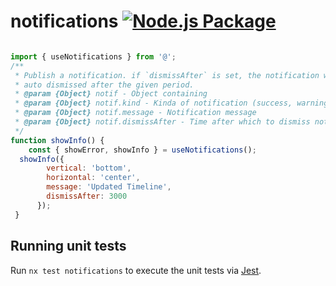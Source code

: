 # notifications [![Node.js Package](https://github.com/SamuelWitke/semantic_notifications/actions/workflows/npm-publish.yml/badge.svg)](https://github.com/SamuelWitke/semantic_notifications/actions/workflows/npm-publish.yml)
```jsx

import { useNotifications } from '@';
/**
 * Publish a notification. if `dismissAfter` is set, the notification will be
 * auto dismissed after the given period.
 * @param {Object} notif - Object containing
 * @param {Object} notif.kind - Kinda of notification (success, warning, failure)
 * @param {Object} notif.message - Notification message
 * @param {Object} notif.dismissAfter - Time after which to dismiss notification (default time set in constants)
 */
function showInfo() {
	const { showError, showInfo } = useNotifications();
  showInfo({
        vertical: 'bottom',
        horizontal: 'center',
        message: 'Updated Timeline',
        dismissAfter: 3000
      });
 }
```
## Running unit tests

Run `nx test notifications` to execute the unit tests via [Jest](https://jestjs.io).
